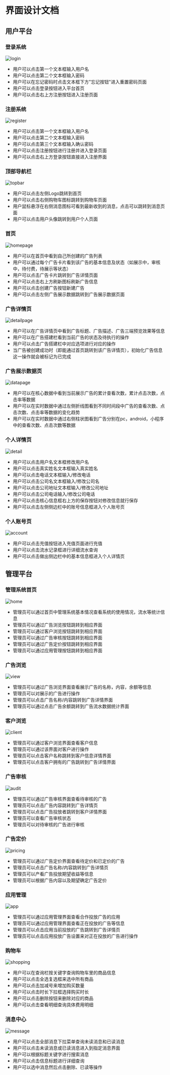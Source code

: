 # 界面设计文档

## 用户平台

### 登录系统

![login](./assets/login.png)

- 用户可以点击第一个文本框输入用户名
- 用户可以点击第二个文本框输入密码
- 用户可以在忘记密码时点击文本框下方"忘记按钮"进入重置密码页面
- 用户可以点击登录按钮进入平台首页
- 用户可以点击右上方注册按钮进入注册页面

### 注册系统

![register](./assets/register.png)

- 用户可以点击第一个文本框输入用户名
- 用户可以点击第二个文本框输入密码
- 用户可以点击第三个文本框输入确认密码
- 用户可以点击注册按钮进行注册并进入登录页面
- 用户可以点击右上方登录按钮直接进入注册界面

### 顶部导航栏

![topbar](./assets/topbar.png)

- 用户可以点击左侧Logo跳转到首页
- 用户可以点击右侧购物车图标跳转到购物车页面
- 用户鼠标悬浮在右侧消息图标可看到最新收到的消息，点击可以跳转到消息页面
- 用户可以点击用户头像跳转到用户个人页面

### 首页

![homepage](./assets/home.png)

- 用户可以在首页中看到自己所创建的广告列表
- 用户可以通过每个广告卡片看到该广告的基本信息及状态（如展示中，审核中，待付费，待展示等状态）
- 用户可以点击广告卡片跳转到广告详情页面
- 用户可以点击右上方刷新图标刷新广告信息
- 用户可以点击创建广告按钮新建广告
- 用户可以点击左侧广告展示数据跳转到广告展示数据页面

### 广告详情页

![detailpage](./assets/ad-detail.png)

- 用户可以在广告详情页中看到广告标题、广告描述、广告三端预览效果等信息
- 用户可以在广告搭建栏看到当前广告的状态及待执行的操作
- 用户可以点击广告搭建栏中对应选项进行对应的操作
- 当广告被创建成功时（即能通过首页跳转到该广告详情页），初始化广告信息这一操作就会被标记为已完成

### 广告展示数据页

![datapage](./assets/data.png)

- 用户可以在核心数据中看到当前展示广告的累计查看次数，累计点击次数，点击率等数据
- 用户可以在实时数据中通过左侧折线图看到不同时间段中广告的查看次数、点击次数、点击率等数据的变化趋势
- 用户可以在实时数据中通过右侧柱状图看到广告分别在pc，android，小程序中的查看次数、点击次数等数据

### 个人详情页

![detail](./assets/detail.png)

- 用户可以点击用户名文本框修改用户名
- 用户可以点击真实姓名文本框输入真实姓名
- 用户可以点击电话文本框输入/修改电话
- 用户可以点击公司名文本框输入/修改公司名
- 用户可以点击公司地址文本框输入/修改公司地址
- 用户可以点击公司电话输入/修改公司电话
- 用户可以点击核心信息框右上方的保存按钮对修改信息就行保存
- 用户可以点击左侧侧边栏中的账号信息框进入个人账号页
  
### 个人账号页

![account](./assets/account.png)

- 用户可以点击充值按钮进入充值页面进行充值
- 用户可以点击流水记录框进行详细流水查询
- 用户可以点击做出侧边栏中的基本信息框进入个人详情页

## 管理平台

### 管理系统首页

![home](./assets/mangehome.png)

- 管理员可以通过首页中管理系统基本情况查看系统的使用情况，流水等统计信息
- 管理员可以通过广告浏览按钮跳转到相应界面
- 管理员可以通过客户浏览按钮跳转到相应界面
- 管理员可以通过广告审核按钮跳转到相应界面
- 管理员可以通过广告定价按钮跳转到相应界面
- 管理员可以通过应用管理按钮跳转到相应界面

### 广告浏览

![view](./assets/mangeview.png)

- 管理员可以通过广告浏览界面查看展示广告的名称，内容，余额等信息
- 管理员可以对展示的广告进行操作
- 管理员可以点击广告名称/内容跳转到广告详情界面
- 管理员可以通过点击广告余额跳转到广告流水数据统计界面

### 客户浏览

![client](./assets/client.png)

- 管理员可以通过客户浏览界面查看客户信息
- 管理员可以通过该界面对客户进行操作
- 管理员可以点击客户名称跳转到客户信息详情界面
- 管理员可以点击客户拥有的广告跳转到广告详情界面

### 广告审核

![audit](./assets/audit.png)

- 管理员可以通过广告审核界面查看待审核的广告
- 管理员可以点击广告内容跳转到广告详情页
- 管理员可以点击广告投放者跳转到客户详情界面
- 管理员可以查看广告审核状态
- 管理员可以对待审核的广告进行审核

### 广告定价

![pricing](./assets/pricing.png)

- 管理员可以通过广告定价界面查看待定价和已定价的广告
- 管理员可以点击广告名称/内容跳转到广告详情页
- 管理员可以产看广告投放期望收益等信息
- 管理员可以根据广告内容以及期望确定广告定价

### 应用管理

![app](./assets/application.png)

- 管理员可以通过应用管理界面查看合作投放广告的应用
- 管理员可以通过应用管理界面查看正在投放的广告等信息
- 管理员可以点击应用当前投放的广告跳转到广告详情页
- 管理员可以点击应用投放广告设置来对正在投放的广告进行操作
### 购物车

![shopping](./assets/shopping.png)

- 用户可以在查询栏按关键字查询购物车里的商品信息
- 用户可以点击全选复选框来选中所有商品
- 用户可以点击加减号来增加购买数量
- 用户可以点击时长下拉框选择购买时长
- 用户可以点击删除按钮来删除对应的商品
- 用户可以点击查看明细查询具体费用明细

### 消息中心

![message](./assets/message.png)

- 用户可以点击全部消息下拉菜单查询未读消息和已读消息
- 用户可以点击未读消息或已读消息进入到指定消息界面
- 用户可以根据标题关键字进行搜索消息
- 用户可以点击信息标题进行详细查询
- 用户可以选中消息然后点击删除、已读等操作
